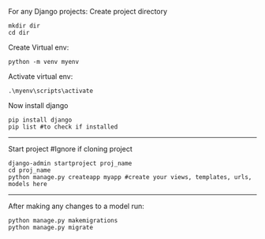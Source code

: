 For any Django projects:
Create project directory

    mkdir dir
    cd dir

Create Virtual env:
    
    python -m venv myenv

Activate virtual env:

    .\myenv\scripts\activate

Now install django

    pip install django
    pip list #to check if installed
------------------------------------------------------------------------------------------------------------------------
Start project #Ignore if cloning project
    
    django-admin startproject proj_name
    cd proj_name
    python manage.py createapp myapp #create your views, templates, urls, models here
------------------------------------------------------------------------------------------------------------------------
 After making any changes to a model run:

    python manage.py makemigrations
    python manage.py migrate
